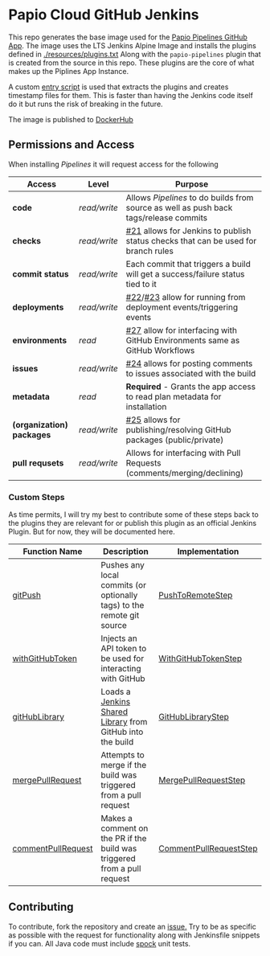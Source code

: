 # Papio Cloud GitHub Jenkins

This repo generates the base image used for
the [Papio Pipelines GitHub App](https://github.com/marketplace/papio-pipelines). The image uses the LTS Jenkins Alpine
Image and installs the plugins defined in [./resources/plugins.txt]()
Along with the `papio-pipelines` plugin that is created from the source in this repo. These plugins are the core of what
makes up the Piplines App Instance.

A custom [entry script](./resources/entrypoint.sh) is used that extracts the plugins and creates timestamp files for
them. This is faster than having the Jenkins code itself do it but runs the risk of breaking in the future.

The image is published to [DockerHub](https://hub.docker.com/r/papiocloudsoftware/papio-pipelines)

## Permissions and Access

When installing *Pipelines* it will request access for the following

| Access                      | Level        | Purpose                                                                               |
| --------------------------- | ------------ | ------------------------------------------------------------------------------------- |
| **code**                    | *read/write* | Allows *Pipelines* to do builds from source as well as push back tags/release commits |
| **checks**                  | *read/write* | [#21] allows for Jenkins to publish status checks that can be used for branch rules   |
| **commit status**           | *read/write* | Each commit that triggers a build will get a success/failure status tied to it        |
| **deployments**             | *read/write* | [#22]/[#23] allow for running from deployment events/triggering events                |
| **environments**            | *read*       | [#27] allow for interfacing with GitHub Environments same as GitHub Workflows         |
| **issues**                  | *read/write* | [#24] allows for posting comments to issues associated with the build                 |
| **metadata**                | *read*       | **Required** - Grants the app access to read plan metadata for installation           |
| **(organization) packages** | *read/write* | [#25] allows for publishing/resolving GitHub packages (public/private)                |
| **pull requsets**           | *read/write* | Allows for interfacing with Pull Requests (comments/merging/declining)                |

[#21]: https://github.com/papiocloudsoftware/papio-pipelines/issues/21
[#22]: https://github.com/papiocloudsoftware/papio-pipelines/issues/22
[#23]: https://github.com/papiocloudsoftware/papio-pipelines/issues/23
[#24]: https://github.com/papiocloudsoftware/papio-pipelines/issues/24
[#25]: https://github.com/papiocloudsoftware/papio-pipelines/issues/25
[#26]: https://github.com/papiocloudsoftware/papio-pipelines/issues/26
[#27]: https://github.com/papiocloudsoftware/papio-pipelines/issues/27

### Custom Steps

As time permits, I will try my best to contribute some of these steps back to the plugins they are relevant for or
publish this plugin as an official Jenkins Plugin. But for now, they will be documented here.

| Function Name        | Description                                                              | Implementation           |
| -------------------- | ------------------------------------------------------------------------ | ------------------------ |
| [gitPush]            | Pushes any local commits (or optionally tags) to the remote git source   | [PushToRemoteStep]       |
| [withGitHubToken]    | Injects an API token to be used for interacting with GitHub              | [WithGitHubTokenStep]    |
| [gitHubLibrary]      | Loads a [Jenkins Shared Library] from GitHub into the build              | [GitHubLibraryStep]      |
| [mergePullRequest]   | Attempts to merge if the build was triggered from a pull request         | [MergePullRequestStep]   |
| [commentPullRequest] | Makes a comment on the PR if the build was triggered from a pull request | [CommentPullRequestStep] |

[PushToRemoteStep]: ./src/main/java/com/papiocloud/pipelines/plugin/steps/PushToRemoteStep.java
[gitPush]: ./docs/steps/gitPush.md
[WithGitHubTokenStep]: ./src/main/java/com/papiocloud/pipelines/plugin/steps/WithGitHubTokenStep.java
[withGitHubToken]: ./docs/steps/withGitHubToken.md
[gitHubLibrary]: ./docs/steps/gitHubLibrary.md
[Jenkins Shared Library]: https://www.jenkins.io/doc/book/pipeline/shared-libraries/
[GitHubLibraryStep]: ./src/main/java/com/papiocloud/pipelines/plugin/steps/GitHubLibraryStep.java
[mergePullRequest]: ./docs/steps/mergePullRequest.md
[MergePullRequestStep]: ./src/main/java/com/papiocloud/pipelines/plugin/steps/pr/MergePullRequestStep.java
[commentPullRequest]: ./docs/steps/commentPullRequest.md
[CommentPullRequestStep]: ./src/main/java/com/papiocloud/pipelines/plugin/steps/CommentPullRequestStep.java

## Contributing

To contribute, fork the repository and create an [issue.](https://github.com/papiocloudsoftware/papio-pipelines/issues)
Try to be as specific as possible with the request for functionality along with Jenkinsfile snippets if you can. All
Java code must include [spock](https://spockframework.org/) unit tests. 

